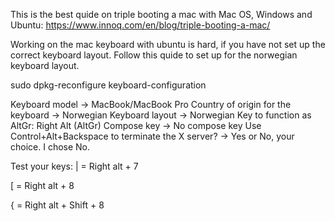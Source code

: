 This is the best quide on triple booting a mac with Mac OS, Windows and Ubuntu:
  https://www.innoq.com/en/blog/triple-booting-a-mac/

Working on the mac keyboard with ubuntu is hard, if you have not set up the correct keyboard layout.
Follow this quide to set up for the norwegian keyboard layout.

sudo dpkg-reconfigure keyboard-configuration

Keyboard model -> MacBook/MacBook Pro
Country of origin for the keyboard -> Norwegian
Keyboard layout -> Norwegian
Key to function as AltGr: Right Alt (AltGr)
Compose key -> No compose key
Use Control+Alt+Backspace to terminate the X server? -> Yes or No, your choice. I chose No.

Test your keys:
| = Right alt + 7

[ = Right alt + 8

{ = Right alt + Shift + 8
